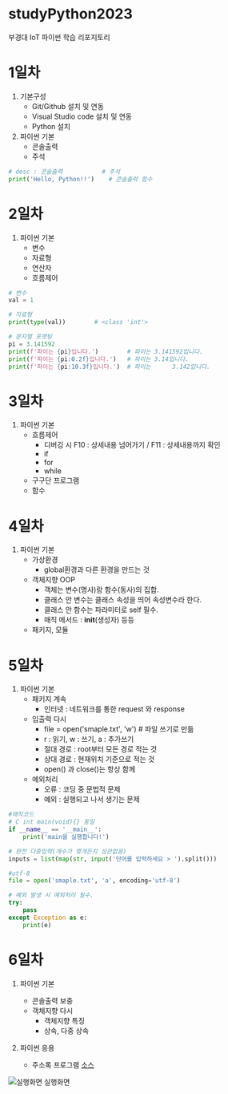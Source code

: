 # studyPython2023
부경대 IoT 파이썬 학습 리포지토리

# 1일차
1. 기본구성
    - Git/Github 설치 및 연동
    - Visual Studio code 설치 및 연동
    - Python 설치
2. 파이썬 기본
    - 콘솔출력
    - 주석

```python
# desc : 콘솔출력           # 주석
print('Hello, Python!!')    # 콘솔출력 함수
```

# 2일차
1. 파이썬 기본
    - 변수
    - 자료형
    - 연산자
    - 흐름제어

```python
# 변수
val = 1

# 자료형
print(type(val))        # <class 'int'>

# 문자열 포맷팅
pi = 3.141592
print(f'파이는 {pi}입니다.')        # 파이는 3.141592입니다.
print(f'파이는 {pi:0.2f}입니다.')   # 파이는 3.14입니다.
print(f'파이는 {pi:10.3f}입니다.')  # 파이는      3.142입니다.
```
# 3일차
1. 파이썬 기본
    - 흐름제어
        - 디버깅 시 F10 : 상세내용 넘어가기 / F11 : 상세내용까지 확인
        - if
        - for
        - while
    - 구구단 프로그램
    - 함수

# 4일차
1. 파이썬 기본
    - 가상환경
        - global환경과 다른 환경을 만드는 것
    - 객체지향 OOP
        - 객체는 변수(명사)랑 함수(동사)의 집합.
        - 클래스 안 변수는 클래스 속성을 띄어 속성변수라 한다.
        - 클래스 안 함수는 파라미터로 self 필수.
        - 매직 메서드 : __init__(생성자) 등등
    - 패키지, 모듈
    
# 5일차
1. 파이썬 기본
    - 패키지 계속
        - 인터넷 : 네트워크를 통한 request 와 response
    - 입출력 다시
        - file = open('smaple.txt', 'w')  # 파일 쓰기로 만듦
        - r : 읽기, w : 쓰기, a : 추가쓰기
        - 절대 경로 : root부터 모든 경로 적는 것
        - 상대 경로 : 현재위치 기준으로 적는 것
        - open() 과 close()는 항상 함께
    - 예외처리
        - 오류 : 코딩 중 문법적 문제
        - 예외 : 실행되고 나서 생기는 문제
```python
#매직코드
# C int main(void){} 동일
if __name__ == '__main__':
    print('main을 실행합니다!')
```
```python
# 완전 다중입력(개수가 몇개든지 상관없음)
inputs = list(map(str, input('단어를 입력하세요 > ').split()))
```
```python
#utf-8
file = open('smaple.txt', 'a', encoding='utf-8')
```
```python
# 예외 발생 시 예외처리 필수.
try:    
    pass
except Exception as e:
    print(e)
```

# 6일차
1. 파이썬 기본
    - 콘솔출력 보충
    - 객체지향 다시
        - 객체지향 특징
        - 상속, 다중 상속

2. 파이썬 응용
    - 주소록 프로그램 [소스](https://github.com/hun2mung/studyPython2023/blob/main/Project/address_app.py)

![실행화면](https://raw.githubusercontent.com/hun2mung/studyPython2023/main/Images/my_address_app.png)
실행화면
